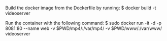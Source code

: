 Build the docker image from the Dockerfile by running:
$ docker build -t videoserver

Run the container with the following command:
$ sudo  docker run -it  -d -p 8081:80 --name web -v $PWD/mp4/:/var/mp4/ -v $PWD/www/:/var/www/ videoserver

